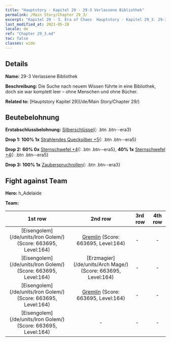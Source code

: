 ```yaml
---
title: "Hauptstory - Kapitel 29 - 29-3 Verlassene Bibliothek"
permalink: /Main Story/Chapter 29_3/
excerpt: "Kapitel 29 - 3. Era of Chaos  Hauptstory - Kapitel 29_3. 29-3 Verlassene Bibliothek"
last_modified_at: 2021-05-28
locale: de
ref: "Chapter 29_3.md"
toc: false
classes: wide
---
```


## Details

 **Name:** 29-3 Verlassene Bibliothek

 **Beschreibung:** Die Suche nach neuem Wissen führte in eine Bibliothek, doch sie war komplett leer – ohne Menschen und ohne Bücher.

 **Related to:** [Hauptstory Kapitel 29](/de/Main Story/Chapter 29/)

## Beutebelohnung

 **Erstabschlussbelohnung:** [Silberschlüssel](/ItemsDE/con_693/){: .btn .btn--era3}

 **Drop 1:** **100% 1x** [Strahlendes Quecksilber +5](/ItemsDE/mat_98/){: .btn .btn--era5}

 **Drop 2:** **60% 0x** [Sternschwefel +4](/ItemsDE/mat_92/){: .btn .btn--era5}, **40% 1x** [Sternschwefel +4](/ItemsDE/mat_92/){: .btn .btn--era5}

 **Drop 3:** **100% 1x** [Zauberspruchrollen](/ItemsDE/con_694/){: .btn .btn--era3}


## Fight against Team
 **Hero:** h_Adelaide

 **Team:**


  | 1st row | 2nd row | 3rd row | 4th row |
  |:----:|:----:|:----|:----:|
  | [Eisengolem](/de/units/Iron Golem/) (Score: 663695, Level:164)  | [Gremlin](/de/units/Gremlin/) (Score: 663695, Level:164)  | - | - |
  | [Eisengolem](/de/units/Iron Golem/) (Score: 663695, Level:164)  | [Erzmagier](/de/units/Arch Mage/) (Score: 663695, Level:164)  | - | - |
  | [Eisengolem](/de/units/Iron Golem/) (Score: 663695, Level:164)  | [Gremlin](/de/units/Gremlin/) (Score: 663695, Level:164)  | - | - |
  | [Eisengolem](/de/units/Iron Golem/) (Score: 663695, Level:164)  | - | - | - |


